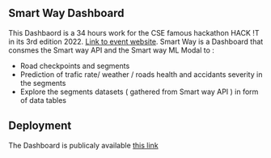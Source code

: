 ## Smart Way Dashboard

This Dashbaord is a 34 hours work for the CSE famous hackathon HACK !T in its 3rd edition 2022. [Link to event website](https://cse-hackit-2k22.cse.club/?fbclid=IwAR3mTsmTSrF91ot9eii6jG55SYlqSoPK5IoJvoXt3-ZRPgeSyOfutvy8nYo).
Smart Way is a Dashboard that consmes the Smart way API and the Smart way ML Modal to :  

* Road checkpoints and segments 
* Prediction of trafic rate/ weather / roads health and  accidants severity in the segments
* Explore the segments datasets ( gathered from Smart way API )  in form of data tables 


## Deployment

The Dashboard  is publicaly available  [this link](https://haick-smart-way-dashboard.vercel.app/)
